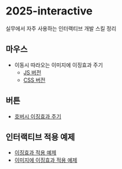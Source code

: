 # 2025-interactive
실무에서 자주 사용하는 인터랙티브 개발 스킬 정리

## 마우스
- 이동시 따라오는 이미지에 이징효과 주기
  - [JS 버전](https://gimeast.github.io/2025-interactive/mouse/mousemove-easing-js.html)
  - [CSS 버전](https://gimeast.github.io/2025-interactive/mouse/mousemove-easing-css.html)
## 버튼
- [호버시 이징효과 주기](https://gimeast.github.io/2025-interactive/button/hover-easing.html)
## 인터랙티브 적용 예제
- [이징효과 적용 예제](https://gimeast.github.io/2025-interactive/example/easing-effects.html)
- [이미지에 이징효과 적용 예제](https://gimeast.github.io/2025-interactive/example/img-easing-effects.html)
